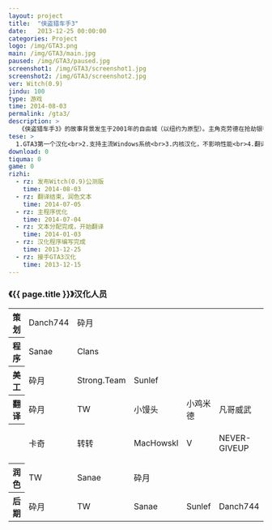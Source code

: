 ```yaml
---
layout: project
title:  "侠盗猎车手3"
date:   2013-12-25 00:00:00
categories: Project
logo: /img/GTA3.png
main: /img/GTA3/main.jpg
paused: /img/GTA3/paused.jpg
screenshot1: /img/GTA3/screenshot1.jpg
screenshot2: /img/GTA3/screenshot2.jpg
ver: Witch(0.9)
jindu: 100
type: 游戏
time: 2014-08-03
permalink: /gta3/
description: >
  　《侠盗猎车手3》的故事背景发生于2001年的自由城（以纽约为原型）。主角克劳德在抢劫银行时遭到其女友卡特琳娜的暗算，不仅重伤，还锒铛入狱。由于一次意外，克劳德侥幸逃离警方的拘禁。漫步于自由城，在纸醉金迷的都市中、在危机重重的黑道间，重获自由的克劳德该何去何从？一切掌握在玩家您手中。<br>　也许，您曾为GTAIII没有汉化而感到遗憾；也许，您曾为GTAIII的汉化进行漫长等待。经过多年的等待，如今，中文版的GTAIII终于展现在众多玩家面前，沧海桑田，时间才是检验一部经典的唯一方法。
tese: >
  1.GTA3第一个汉化<br>2.支持主流Windows系统<br>3.内核汉化，不影响性能<br>4.翻译准确，含有俚语与网络语言<br>5.不替换游戏文件
download: 0
tiquma: 0
game: 0
rizhi:
  - rz: 发布Witch(0.9)公测版
    time: 2014-08-03
  - rz: 翻译结束，润色文本
    time: 2014-07-05
  - rz: 主程序优化
    time: 2014-07-04
  - rz: 文本分配完成，开始翻译
    time: 2014-01-03
  - rz: 汉化程序编写完成
    time: 2013-12-25
  - rz: 接手GTA3汉化
    time: 2013-12-15
---
```

 <div class="panel panel-primary">
 <div class="panel-heading">
<h3 class="panel-title smallfont">《{{ page.title }}》汉化人员</h3>
</div>
 <div class="table-responsive">
<table class="table table-hover table-condensed table-striped">
      <tbody>
        <tr>
          <th scope="row">策划</th>
          <td>Danch744</td>
          <td>砕月</td>
        </tr>
        <tr>
          <th scope="row">程序</th>
          <td>Sanae</td>
          <td>Clans</td>
        </tr>
        <tr>
          <th scope="row">美工</th>
          <td>砕月</td>
          <td>Strong.Team</td>
          <td>Sunlef</td>
        </tr>
        <tr>
          <th scope="row">翻译</th>
          <td>砕月</td>
          <td>TW</td>
          <td>小馒头</td>
          <td>小鸡米德</td>
          <td>凡哥威武</td>
          <td>Ray</td>
          <td>马克</td>
        </tr>
        <tr>
          <th scope="row"></th>
          <td>卡奇</td>
          <td>转转</td>
          <td>MacHowskl</td>
          <td>V</td>
          <td>NEVER-GIVEUP</td>
          <td>天堂ぁ撒旦</td>
        </tr>
        <tr>
          <th scope="row">润色</th>
          <td>TW</td>
          <td>Sanae</td>
          <td>砕月</td>
        </tr>
        <tr>
          <th scope="row">后期</th>
          <td>砕月</td>
          <td>TW</td>
          <td>Sanae</td>
          <td>Sunlef</td>
          <td>Danch744</td>
          <td>Clans</td>
        </tr>
      </tbody>
    </table>
    </div>
</div>